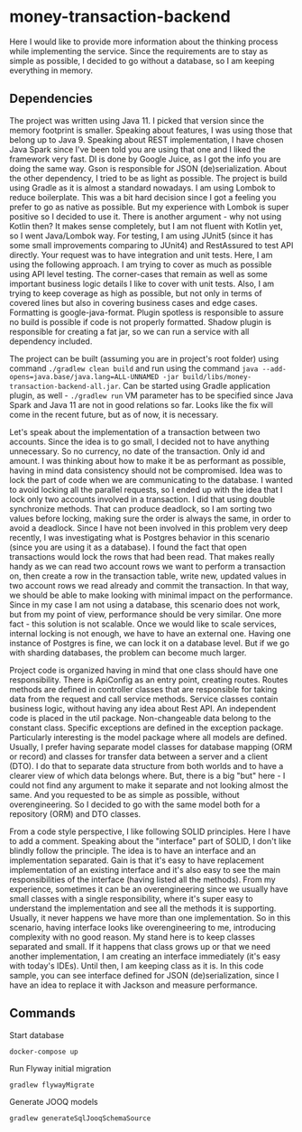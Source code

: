 # money-transaction-backend

Here I would like to provide more information about the thinking process while implementing the service.
Since the requirements are to stay as simple as possible, I decided to go without a database, so I am keeping everything in memory.

## Dependencies

The project was written using Java 11. I picked that version since the memory footprint is smaller.
Speaking about features, I was using those that belong up to Java 9.
Speaking about REST implementation, I have chosen Java Spark since I've been told you are using that one and I liked the framework very fast.
DI is done by Google Juice, as I got the info you are doing the same way.
Gson is responsible for JSON (de)serialization.
About the other dependency, I tried to be as light as possible.
The project is build using Gradle as it is almost a standard nowadays.
I am using Lombok to reduce boilerplate.
This was a bit hard decision since I got a feeling you prefer to go as native as possible.
But my experience with Lombok is super positive so I decided to use it.
There is another argument - why not using Kotlin then?
It makes sense completely, but I am not fluent with Kotlin yet, so I went Java/Lombok way.
For testing, I am using JUnit5 (since it has some small improvements comparing to JUnit4) and RestAssured to test API directly.
Your request was to have integration and unit tests. Here, I am using the following approach.
I am trying to cover as much as possible using API level testing.
The corner-cases that remain as well as some important business logic details I like to cover with unit tests.
Also, I am trying to keep coverage as high as possible, but not only in terms of covered lines but also in covering business cases and edge cases.
Formatting is google-java-format.
Plugin spotless is responsible to assure no build is possible if code is not properly formatted.
Shadow plugin is responsible for creating a fat jar, so we can run a service with all dependency included.

The project can be built (assuming you are in project's root folder) using command
`./gradlew clean build` and run using the command
`java --add-opens=java.base/java.lang=ALL-UNNAMED -jar build/libs/money-transaction-backend-all.jar`.
Can be started using Gradle application plugin, as well - `./gradlew run` 
VM parameter has to be specified since Java Spark and Java 11 are not in good relations so far.
Looks like the fix will come in the recent future, but as of now, it is necessary.

Let's speak about the implementation of a transaction between two accounts.
Since the idea is to go small, I decided not to have anything unnecessary.
So no currency, no date of the transaction. Only id and amount.
I was thinking about how to make it be as performant as possible, having in mind data consistency should not be compromised.
Idea was to lock the part of code when we are communicating to the database.
I wanted to avoid locking all the parallel requests, so I ended up with the idea that I lock only two accounts involved in a transaction.
I did that using double synchronize methods.
That can produce deadlock, so I am sorting two values before locking, making sure the order is always the same, in order to avoid a deadlock.
Since I have not been involved in this problem very deep recently, I was investigating what is Postgres behavior in this scenario (since you are using it as a database).
I found the fact that open transactions would lock the rows that had been read.
That makes really handy as we can read two account rows we want to perform a transaction on, then create a row in the transaction table, write new, updated values in two account rows we read already and commit the transaction.
In that way, we should be able to make looking with minimal impact on the performance.
Since in my case I am not using a database, this scenario does not work, but from my point of view, performance should be very similar.
One more fact - this solution is not scalable.
Once we would like to scale services, internal locking is not enough, we have to have an external one.
Having one instance of Postgres is fine, we can lock it on a database level.
But if we go with sharding databases, the problem can become much larger.

Project code is organized having in mind that one class should have one responsibility.
There is ApiConfig as an entry point, creating routes.
Routes methods are defined in controller classes that are responsible for taking data from the request and call service methods.
Service classes contain business logic, without having any idea about Rest API.
An independent code is placed in the util package.
Non-changeable data belong to the constant class.
Specific exceptions are defined in the exception package.
Particularly interesting is the model package where all models are defined.
Usually, I prefer having separate model classes for database mapping (ORM or record) and classes for transfer data between a server and a client (DTO).
I do that to separate data structure from both worlds and to have a clearer view of which data belongs where.
But, there is a big "but" here - I could not find any argument to make it separate and not looking almost the same.
And you requested to be as simple as possible, without overengineering.
So I decided to go with the same model both for a repository (ORM) and DTO classes.

From a code style perspective, I like following SOLID principles.
Here I have to add a comment. Speaking about the "interface" part of SOLID, I don't like blindly follow the principle.
The idea is to have an interface and an implementation separated.
Gain is that it's easy to have replacement implementation of an existing interface and it's also easy to see the main responsibilities of the interface (having listed all the methods).
From my experience, sometimes it can be an overengineering since we usually have small classes with a single responsibility, where it's super easy to understand the implementation and see all the methods it is supporting.
Usually, it never happens we have more than one implementation.
So in this scenario, having interface looks like overengineering to me, introducing complexity with no good reason.
My stand here is to keep classes separated and small.
If it happens that class grows up or that we need another implementation, I am creating an interface immediately (it's easy with today's IDEs).
Until then, I am keeping class as it is.
In this code sample, you can see interface defined for JSON (de)serialization, since I have an idea to replace it with Jackson and measure performance.

## Commands
Start database

`docker-compose up`

Run Flyway initial migration

`gradlew flywayMigrate`

Generate JOOQ models

```gradlew generateSqlJooqSchemaSource```

